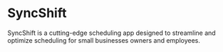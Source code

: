 # SyncShift
SyncShift is a cutting-edge scheduling app designed to streamline and optimize scheduling for small businesses owners and employees.
